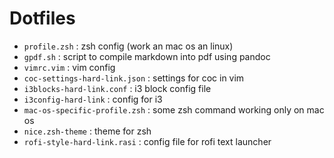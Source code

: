# Dotfiles

* `profile.zsh` : zsh config (work an mac os an linux)
* `gpdf.sh` : script to compile markdown into pdf using pandoc
* `vimrc.vim` : vim config
* `coc-settings-hard-link.json` : settings for coc in vim
* `i3blocks-hard-link.conf` : i3 block config file
* `i3config-hard-link` : config for i3
* `mac-os-specific-profile.zsh` : some zsh command working only on mac os
* `nice.zsh-theme` : theme for zsh
* `rofi-style-hard-link.rasi` : config file for rofi text launcher
